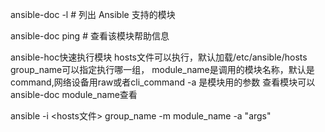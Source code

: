  ansible-doc -l    # 列出 Ansible 支持的模块

 ansible-doc ping  # 查看该模块帮助信息
 
 ansible-hoc快速执行模块
 hosts文件可以执行，默认加载/etc/ansible/hosts 
 group_name可以指定执行哪一组，
 module_name是调用的模块名称，默认是command,网络设备用raw或者cli_command 
 -a 是模块用的参数
 查看模块可以 ansible-doc module_name查看
 
 ansible -i <hosts文件>  group_name -m module_name -a "args"